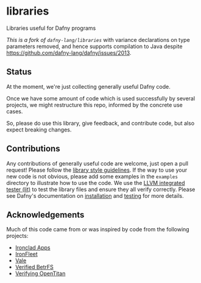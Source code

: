 # libraries

Libraries useful for Dafny programs

*This is a fork of `dafny-lang/libraries`* with variance declarations on type parameters removed,
and hence supports compilation to Java despite https://github.com/dafny-lang/dafny/issues/2013.

## Status

At the moment, we're just collecting generally useful Dafny code.

Once we have some amount of code which is used successfully by several projects, we might restructure this repo, informed by the concrete use cases.

So, please do use this library, give feedback, and contribute code, but also expect breaking changes.

## Contributions

Any contributions of generally useful code are welcome, just open a pull request!  Please follow the [library style guidelines](STYLE.md).  If the way to use your new code is not obvious, please add some examples in the `examples` directory to illustrate how to use the code.  We use the [LLVM integrated tester (lit)](https://llvm.org/docs/CommandGuide/lit.html) to test the library files and ensure they all verify correctly.  Please see Dafny's documentation on [installation](https://github.com/dafny-lang/dafny/wiki/INSTALL) and [testing](https://github.com/dafny-lang/dafny/wiki/Running-Dafny's-test-suite) for more details.

## Acknowledgements

Much of this code came from or was inspired by code from the following projects:

* [Ironclad Apps](https://github.com/microsoft/Ironclad/tree/main/ironclad-apps)
* [IronFleet](https://github.com/microsoft/Ironclad/tree/main/ironfleet)
* [Vale](https://github.com/project-everest/vale/tree/legacy_dafny)
* [Verified BetrFS](https://github.com/vmware-labs/verified-betrfs)
* [Verifying OpenTitan](https://github.com/secure-foundations/veri-titan)

